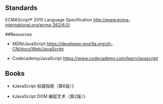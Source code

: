 ## Standards

ECMAScript® 2015 Language Specification
http://www.ecma-international.org/ecma-262/6.0/

##Resources

* MDN/JavaScript https://developer.mozilla.org/zh-CN/docs/Web/JavaScript

* Codecademy/JavaScript https://www.codecademy.com/learn/javascript

## Books

* 《JavaScript 权威指南（第6版）》

* 《JavaScript DOM 编程艺术（第2版）》
